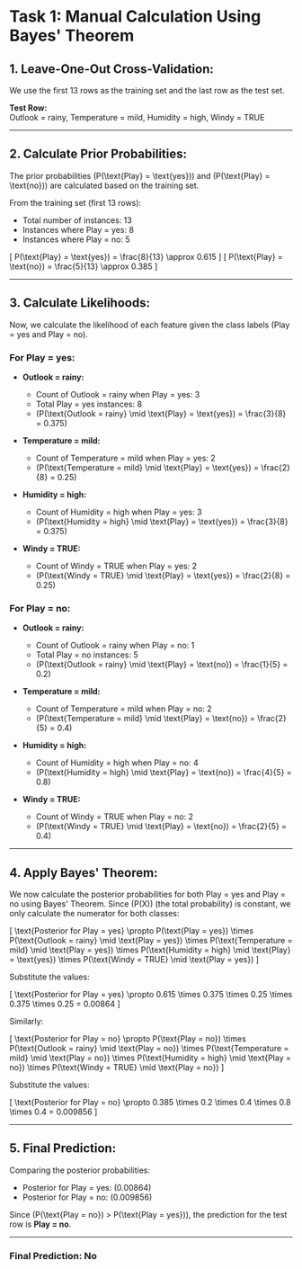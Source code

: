 # Task 1: Manual Calculation Using Bayes' Theorem

## 1. Leave-One-Out Cross-Validation:
We use the first 13 rows as the training set and the last row as the test set.

**Test Row:**  
Outlook = rainy, Temperature = mild, Humidity = high, Windy = TRUE

---

## 2. Calculate Prior Probabilities:
The prior probabilities \(P(\text{Play} = \text{yes})\) and \(P(\text{Play} = \text{no})\) are calculated based on the training set.

From the training set (first 13 rows):
- Total number of instances: 13
- Instances where Play = yes: 8
- Instances where Play = no: 5

\[
P(\text{Play} = \text{yes}) = \frac{8}{13} \approx 0.615
\]
\[
P(\text{Play} = \text{no}) = \frac{5}{13} \approx 0.385
\]

---

## 3. Calculate Likelihoods:
Now, we calculate the likelihood of each feature given the class labels (Play = yes and Play = no).

### For Play = yes:
- **Outlook = rainy:**
  - Count of Outlook = rainy when Play = yes: 3
  - Total Play = yes instances: 8
  - \(P(\text{Outlook = rainy} \mid \text{Play} = \text{yes}) = \frac{3}{8} = 0.375\)

- **Temperature = mild:**
  - Count of Temperature = mild when Play = yes: 2
  - \(P(\text{Temperature = mild} \mid \text{Play} = \text{yes}) = \frac{2}{8} = 0.25\)

- **Humidity = high:**
  - Count of Humidity = high when Play = yes: 3
  - \(P(\text{Humidity = high} \mid \text{Play} = \text{yes}) = \frac{3}{8} = 0.375\)

- **Windy = TRUE:**
  - Count of Windy = TRUE when Play = yes: 2
  - \(P(\text{Windy = TRUE} \mid \text{Play} = \text{yes}) = \frac{2}{8} = 0.25\)

### For Play = no:
- **Outlook = rainy:**
  - Count of Outlook = rainy when Play = no: 1
  - Total Play = no instances: 5
  - \(P(\text{Outlook = rainy} \mid \text{Play} = \text{no}) = \frac{1}{5} = 0.2\)

- **Temperature = mild:**
  - Count of Temperature = mild when Play = no: 2
  - \(P(\text{Temperature = mild} \mid \text{Play} = \text{no}) = \frac{2}{5} = 0.4\)

- **Humidity = high:**
  - Count of Humidity = high when Play = no: 4
  - \(P(\text{Humidity = high} \mid \text{Play} = \text{no}) = \frac{4}{5} = 0.8\)

- **Windy = TRUE:**
  - Count of Windy = TRUE when Play = no: 2
  - \(P(\text{Windy = TRUE} \mid \text{Play} = \text{no}) = \frac{2}{5} = 0.4\)

---

## 4. Apply Bayes' Theorem:
We now calculate the posterior probabilities for both Play = yes and Play = no using Bayes' Theorem. Since \(P(X)\) (the total probability) is constant, we only calculate the numerator for both classes:

\[
\text{Posterior for Play = yes} \propto P(\text{Play = yes}) \times P(\text{Outlook = rainy} \mid \text{Play = yes}) \times P(\text{Temperature = mild} \mid \text{Play = yes}) \times P(\text{Humidity = high} \mid \text{Play} = \text{yes}) \times P(\text{Windy = TRUE} \mid \text{Play = yes})
\]

Substitute the values:

\[
\text{Posterior for Play = yes} \propto 0.615 \times 0.375 \times 0.25 \times 0.375 \times 0.25 = 0.00864
\]

Similarly:

\[
\text{Posterior for Play = no} \propto P(\text{Play = no}) \times P(\text{Outlook = rainy} \mid \text{Play = no}) \times P(\text{Temperature = mild} \mid \text{Play = no}) \times P(\text{Humidity = high} \mid \text{Play = no}) \times P(\text{Windy = TRUE} \mid \text{Play = no})
\]

Substitute the values:

\[
\text{Posterior for Play = no} \propto 0.385 \times 0.2 \times 0.4 \times 0.8 \times 0.4 = 0.009856
\]

---

## 5. Final Prediction:
Comparing the posterior probabilities:

- Posterior for Play = yes: \(0.00864\)
- Posterior for Play = no: \(0.009856\)

Since \(P(\text{Play = no}) > P(\text{Play = yes})\), the prediction for the test row is **Play = no**.

---

### Final Prediction: **No**
